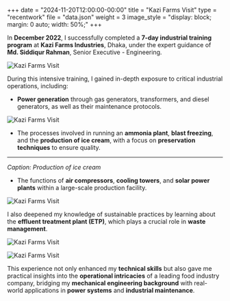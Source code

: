 +++
date = "2024-11-20T12:00:00-00:00"
title = "Kazi Farms Visit"
type = "recentwork"
file = "data.json"
weight = 3
image_style = "display: block; margin: 0 auto; width: 50%;"
+++

In **December 2022**, I successfully completed a **7-day industrial training program** at **Kazi Farms Industries**, Dhaka, under the expert guidance of **Md. Siddiqur Rahman**, Senior Executive - Engineering.

![Kazi Farms Visit](../../../images/kazi_farms_2.jpg)

[//]: # (*Caption: Kazi Farms 1.*)

During this intensive training, I gained in-depth exposure to critical industrial operations, including:
- **Power generation** through gas generators, transformers, and diesel generators, as well as their maintenance protocols.

![Kazi Farms Visit](../../../images/kazi_farms_3.jpg)

[//]: # (*Caption: Kazi Farms 1.*)

- The processes involved in running an **ammonia plant**, **blast freezing**, and the **production of ice cream**, with a focus on **preservation techniques** to ensure quality.

---
*Caption: Production of ice cream*

- The functions of **air compressors**, **cooling towers**, and **solar power plants** within a large-scale production facility.

![Kazi Farms Visit](../../../images/kazi_farms_1.jpg)

[//]: # (*Caption: Kazi Farms 2.*)

I also deepened my knowledge of sustainable practices by learning about the **effluent treatment plant (ETP)**, which plays a crucial role in **waste management**.

![Kazi Farms Visit](../../../images/kazi_farms_5.jpg)

[//]: # (*Caption: Kazi Farms 1.*)

![Kazi Farms Visit](../../../images/kazi_farms_6.jpg)

[//]: # (*Caption: Kazi Farms 1.*)

This experience not only enhanced my **technical skills** but also gave me practical insights into the **operational intricacies** of a leading food industry company, bridging my **mechanical engineering background** with real-world applications in **power systems** and **industrial maintenance**.